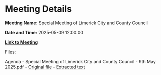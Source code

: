 # Meeting Details

**Meeting Name:** Special Meeting of Limerick City and County Council

**Date and Time:** 2025-05-09 12:00:00

**[Link to Meeting](https://www.limerick.ie/council/whats-on/special-meeting-of-limerick-city-and-county-council-22)**

Files: 

Agenda - Special Meeting of Limerick City and County Council - 9th May 2025.pdf - [Original file](https://www.limerick.ie/sites/default/files/media/documents/2025-05/agenda-special-meeting-of-limerick-city-and-county-council-9th-may-2025.pdf) - [Extracted text](./Agenda%20-%20Special%20Meeting%20of%20Limerick%20City%20and%20County%20Council%20-%209th%20May%202025.md)

